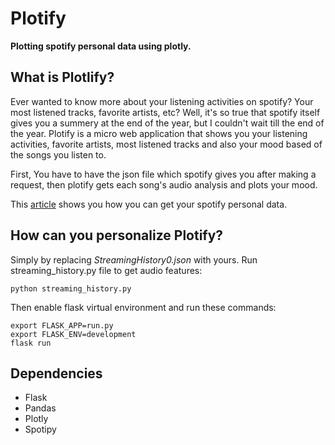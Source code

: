 # Plotify
<b>Plotting spotify personal data using plotly.</b>

## What is Plotlify?
Ever wanted to know more about your listening activities on spotify? Your most listened tracks, favorite artists, etc? Well, it's so true that spotify itself gives you a summery at the end of the year, but I couldn't wait till the end of the year. Plotify is a micro web application that shows you your listening activities, favorite artists, most listened tracks and also your mood based of the songs you listen to.

First, You have to have the json file which spotify gives you after making a request, then plotify gets each song's audio analysis and plots your mood.

This [article](https://support.spotify.com/us/article/data-rights-and-privacy-settings/) shows you how you can get your spotify personal data.

## How can you personalize Plotify?
Simply by replacing <i> StreamingHistory0.json </i> with yours. Run streaming_history.py file to get audio features:
```
python streaming_history.py
```

 Then enable flask virtual environment and run these commands:
```
export FLASK_APP=run.py
export FLASK_ENV=development
flask run
```
## Dependencies
* Flask
* Pandas
* Plotly
* Spotipy

